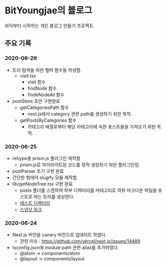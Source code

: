 # BitYoungjae의 블로그

바닥부터 시작하는 개인 블로그 만들기 프로젝트

## 주요 기록

### 2020-06-29

- 트리 탐색을 위한 헬퍼 함수들 작성함.
  - visit.tsx
    - visit 함수
    - findNode 함수
    - findeNodeAll 함수
- postStore 초안 구현완료
  - getCategoriesPath 함수
    - next.js에서 category 관련 path를 생성하기 위한 목적.
  - getPostsByCategories 함수
    - 카테고리 배열로부터 해당 카테고리에 속한 포스트들을 가져오기 위한 목적.

### 2020-06-25

- rehype용 prism.js 플러그인 제작함
  - prism.js로 하이라이트된 코드를 정적 생성하기 위한 플러그인임.
- postParser 초기 구현 완료
- 간단한 형태의 slugify 모듈 제작함.
- lib/getNodeTree.tsx 구현 완료
  - posts 폴더를 스캔하여 하부 디렉터리를 카테고리로 하위 마크다운 파일을 포스트로 하는 트리를 생성한다.
  - [테스트 디렉터리](tests/testPosts)
  - [스냅샷 링크](tests/testPosts.snapshot.json)

### 2020-06-24

- Next.js 버전을 canary 버전으로 업데이트 하였다.
  - 관련 이슈 : <https://github.com/vercel/next.js/issues/14489>
- tsconfig.json에 module path 관련 alias를 추가하였다.
  - @atom -> components/atom
  - @layout -> components/layout
